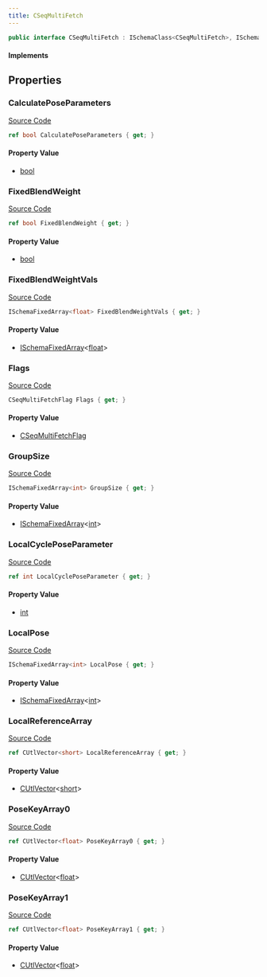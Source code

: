 ```yaml
---
title: CSeqMultiFetch
---
```


```csharp
public interface CSeqMultiFetch : ISchemaClass<CSeqMultiFetch>, ISchemaField, ISchemaClass, INativeHandle
```

#### Implements

## Properties

### CalculatePoseParameters

[Source Code](https://github.com/swiftly-solution/swiftlys2/blob/beta/managed/src/SwiftlyS2.Generated/Schemas/Interfaces/CSeqMultiFetch.cs#L30)

```csharp
ref bool CalculatePoseParameters { get; }
```

#### Property Value

- [bool](https://learn.microsoft.com/dotnet/api/system.boolean)

### FixedBlendWeight

[Source Code](https://github.com/swiftly-solution/swiftlys2/blob/beta/managed/src/SwiftlyS2.Generated/Schemas/Interfaces/CSeqMultiFetch.cs#L32)

```csharp
ref bool FixedBlendWeight { get; }
```

#### Property Value

- [bool](https://learn.microsoft.com/dotnet/api/system.boolean)

### FixedBlendWeightVals

[Source Code](https://github.com/swiftly-solution/swiftlys2/blob/beta/managed/src/SwiftlyS2.Generated/Schemas/Interfaces/CSeqMultiFetch.cs#L34)

```csharp
ISchemaFixedArray<float> FixedBlendWeightVals { get; }
```

#### Property Value

- [ISchemaFixedArray](/docs/api/shared/schemas/ischemafixedarray-1)<[float](https://learn.microsoft.com/dotnet/api/system.single)>

### Flags

[Source Code](https://github.com/swiftly-solution/swiftlys2/blob/beta/managed/src/SwiftlyS2.Generated/Schemas/Interfaces/CSeqMultiFetch.cs#L16)

```csharp
CSeqMultiFetchFlag Flags { get; }
```

#### Property Value

- [CSeqMultiFetchFlag](/docs/api/shared/schemadefinitions/cseqmultifetchflag)

### GroupSize

[Source Code](https://github.com/swiftly-solution/swiftlys2/blob/beta/managed/src/SwiftlyS2.Generated/Schemas/Interfaces/CSeqMultiFetch.cs#L20)

```csharp
ISchemaFixedArray<int> GroupSize { get; }
```

#### Property Value

- [ISchemaFixedArray](/docs/api/shared/schemas/ischemafixedarray-1)<[int](https://learn.microsoft.com/dotnet/api/system.int32)>

### LocalCyclePoseParameter

[Source Code](https://github.com/swiftly-solution/swiftlys2/blob/beta/managed/src/SwiftlyS2.Generated/Schemas/Interfaces/CSeqMultiFetch.cs#L28)

```csharp
ref int LocalCyclePoseParameter { get; }
```

#### Property Value

- [int](https://learn.microsoft.com/dotnet/api/system.int32)

### LocalPose

[Source Code](https://github.com/swiftly-solution/swiftlys2/blob/beta/managed/src/SwiftlyS2.Generated/Schemas/Interfaces/CSeqMultiFetch.cs#L22)

```csharp
ISchemaFixedArray<int> LocalPose { get; }
```

#### Property Value

- [ISchemaFixedArray](/docs/api/shared/schemas/ischemafixedarray-1)<[int](https://learn.microsoft.com/dotnet/api/system.int32)>

### LocalReferenceArray

[Source Code](https://github.com/swiftly-solution/swiftlys2/blob/beta/managed/src/SwiftlyS2.Generated/Schemas/Interfaces/CSeqMultiFetch.cs#L18)

```csharp
ref CUtlVector<short> LocalReferenceArray { get; }
```

#### Property Value

- [CUtlVector](/docs/api/-1)<[short](https://learn.microsoft.com/dotnet/api/system.int16)>

### PoseKeyArray0

[Source Code](https://github.com/swiftly-solution/swiftlys2/blob/beta/managed/src/SwiftlyS2.Generated/Schemas/Interfaces/CSeqMultiFetch.cs#L24)

```csharp
ref CUtlVector<float> PoseKeyArray0 { get; }
```

#### Property Value

- [CUtlVector](/docs/api/-1)<[float](https://learn.microsoft.com/dotnet/api/system.single)>

### PoseKeyArray1

[Source Code](https://github.com/swiftly-solution/swiftlys2/blob/beta/managed/src/SwiftlyS2.Generated/Schemas/Interfaces/CSeqMultiFetch.cs#L26)

```csharp
ref CUtlVector<float> PoseKeyArray1 { get; }
```

#### Property Value

- [CUtlVector](/docs/api/-1)<[float](https://learn.microsoft.com/dotnet/api/system.single)>

